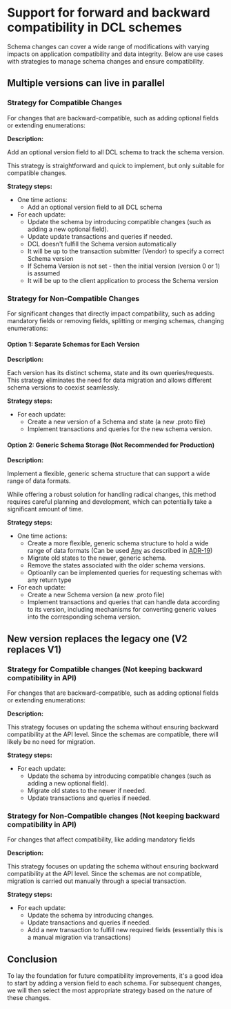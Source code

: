 # Support for forward and backward compatibility in DCL schemes

Schema changes can cover a wide range of modifications with varying impacts on application compatibility and data integrity. Below are use cases with strategies to manage schema changes and ensure compatibility.

## Multiple versions can live in parallel

### Strategy for Compatible Changes

For changes that are backward-compatible, such as adding optional fields or extending enumerations:

**Description:**

Add an optional version field to all DCL schema to track the schema version.

This strategy is straightforward and quick to implement, but only suitable for compatible changes.

**Strategy steps:**

- One time actions:
  - Add an optional version field to all DCL schema
- For each update:
  - Update the schema by introducing compatible changes (such as adding a new optional field).
  - Update update transactions and queries if needed.
  - DCL doesn't fulfill the Schema version automatically
  - It will be up to the transaction submitter (Vendor) to specify a correct Schema version
  - If Schema Version is not set - then the initial version (version 0 or 1) is assumed
  - It will be up to the client application to process the Schema version

### Strategy for Non-Compatible Changes

For significant changes that directly impact compatibility, such as adding mandatory fields or removing fields, splitting or merging schemas, changing enumerations:

#### Option 1: Separate Schemas for Each Version

**Description:**

Each version has its distinct schema, state and its own queries/requests. This strategy eliminates the need for data migration and allows different schema versions to coexist seamlessly.

**Strategy steps:**

- For each update:
  - Create a new version of a Schema and state (a new .proto file)
  - Implement transactions and queries for the new schema version.

#### Option 2: Generic Schema Storage (Not Recommended for Production)

**Description:**

Implement a flexible, generic schema structure that can support a wide range of data formats.

While offering a robust solution for handling radical changes, this method requires careful planning and development, which can potentially take a significant amount of time.

**Strategy steps:**

- One time actions:
  - Create a more flexible, generic schema structure to hold a wide range of data formats (Can be used [Any](https://github.com/protocolbuffers/protobuf/blob/main/src/google/protobuf/any.proto) as described in [ADR-19](https://docs.cosmos.network/v0.47/build/architecture/adr-019-protobuf-state-encoding#usage-of-any-to-encode-interfaces))
  - Migrate old states to the newer, generic schema.
  - Remove the states associated with the older schema versions.
  - Optioanlly can be implemented queries for requesting schemas with any return type
- For each update:
  - Create a new Schema version (a new .proto file)
  - Implement transactions and queries that can handle data according to its version, including mechanisms for converting generic values into the corresponding schema version.

## New version replaces the legacy one (V2 replaces V1)

### Strategy for Compatible changes (Not keeping backward compatibility in API)

For changes that are backward-compatible, such as adding optional fields or extending enumerations:

**Description:**

This strategy focuses on updating the schema without ensuring backward compatibility at the API level. Since the schemas are compatible, there will likely be no need for migration.

**Strategy steps:**

- For each update:
  - Update the schema by introducing compatible changes (such as adding a new optional field).
  - Migrate old states to the newer if needed.
  - Update transactions and queries if needed.

### Strategy for Non-Compatible changes (Not keeping backward compatibility in API)

For changes that affect compatibility, like adding mandatory fields

**Description:**

This strategy focuses on updating the schema without ensuring backward compatibility at the API level. Since the schemas are not compatible, migration is carried out manually through a special transaction.

**Strategy steps:**

- For each update:
  - Update the schema by introducing changes.
  - Update transactions and queries if needed.
  - Add a new transaction to fulfill new required fields (essentially this is a manual migration via transactions)

## Conclusion

To lay the foundation for future compatibility improvements, it's a good idea to start by adding a version field to each schema. For subsequent changes, we will then select the most appropriate strategy based on the nature of these changes.
